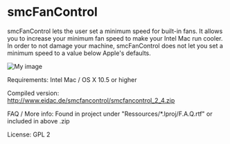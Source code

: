 smcFanControl
=============

smcFanControl lets the user set a minimum speed for built-in fans. It allows you to increase your minimum fan speed to make your Intel Mac run cooler. In order to not damage your machine, smcFanControl does not let you set a minimum speed to a value below Apple's defaults.

![My image](https://dl.dropbox.com/u/363242/screenshots/smc_screenshot.png)

Requirements: Intel Mac / OS X 10.5 or higher 

Compiled version: http://www.eidac.de/smcfancontrol/smcfancontrol_2_4.zip

FAQ / More info: Found in project under "Ressources/*.lproj/F.A.Q.rtf" or included in above .zip

License: GPL 2
